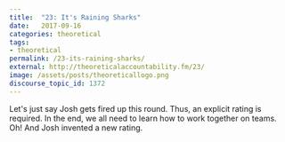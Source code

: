 ```yaml
---
title:  "23: It's Raining Sharks"
date:   2017-09-16
categories: theoretical
tags:
- theoretical
permalink: /23-its-raining-sharks/
external: http://theoreticalaccountability.fm/23/
image: /assets/posts/theoreticallogo.png
discourse_topic_id: 1372
---
```

Let's just say Josh gets fired up this round. Thus, an explicit rating is required. In the end, we all need to learn how to work together on teams. Oh! And Josh invented a new rating.
<!--more-->